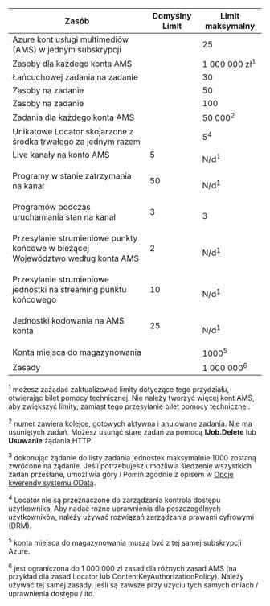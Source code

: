 Zasób|Domyślny Limit|Limit maksymalny
---|---|---
Azure kont usługi multimediów (AMS) w jednym subskrypcji||25
Zasoby dla każdego konta AMS||1 000 000 zł<sup>1</sup>
Łańcuchowej zadania na zadanie||30
Zasoby na zadanie||50
Zasoby na zadanie||100
Zadania dla każdego konta AMS ||50 000<sup>2</sup>
Unikatowe Locator skojarzone z środka trwałego za jednym razem||5<sup>4</sup>
Live kanały na konto AMS </p></td>|5</p></td>|N/d<sup>1</sup>
Programy w stanie zatrzymania na kanał </p></td>|50</p></td>|N/d<sup>1</sup>
Programów podczas uruchamiania stan na kanał </p></td>|3</p></td>|3
Przesyłanie strumieniowe punkty końcowe w bieżącej Województwo według konta AMS</p></td>|2</p></td>|N/d<sup>1</sup>
Przesyłanie strumieniowe jednostki na streaming punktu końcowego </p></td>|10 </p></td>|N/d<sup>1</sup>
Jednostki kodowania na AMS konta </p></td>|25</p></td>|N/d<sup>1</sup>
Konta miejsca do magazynowania | |1000<sup>5</sup>
Zasady || 1 000 000<sup>6</sup>

<sup>1</sup> możesz zażądać zaktualizować limity dotyczące tego przydziału, otwierając bilet pomocy technicznej. Nie należy tworzyć więcej kont AMS, aby zwiększyć limity, zamiast tego przesyłanie bilet pomocy technicznej.

<sup>2</sup> numer zawiera kolejce, gotowych aktywna i anulowane zadania. Nie ma usuniętych zadań. Możesz usunąć stare zadań za pomocą **IJob.Delete** lub **Usuwanie** żądania HTTP.

<sup>3</sup> dokonując żądanie do listy zadania jednostek maksymalnie 1000 zostaną zwrócone na żądanie. Jeśli potrzebujesz umożliwia śledzenie wszystkich zadań przesłane, umożliwia góry i Pomiń zgodnie z opisem w [Opcje kwerendy systemu OData](http://msdn.microsoft.com/library/gg309461.aspx).

<sup>4</sup> Locator nie są przeznaczone do zarządzania kontrola dostępu użytkownika. Aby nadać różne uprawnienia dla poszczególnych użytkowników, należy używać rozwiązań zarządzania prawami cyfrowymi (DRM).

<sup>5</sup> konta miejsca do magazynowania muszą być z tej samej subskrypcji Azure.

<sup>6</sup> jest ograniczona do 1 000 000 zł zasad dla różnych zasad AMS (na przykład dla zasad Locator lub ContentKeyAuthorizationPolicy). Należy używać tej samej zasady, jeśli są zawsze przy użyciu tych samych dniach / uprawnienia dostępu / itd.
